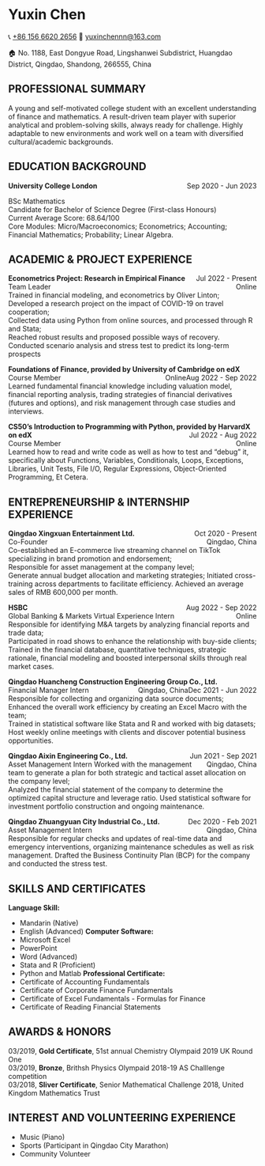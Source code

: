 # Yuxin Chen

<p>📞 <a href="tel:+8615666202656">+86 156 6620 2656</a> 📧 <a href="mailto:yuxinchennn@163.com">yuxinchennn@163.com</a></p>
<p>🏠 No. 1188, East Dongyue Road, Lingshanwei Subdistrict, Huangdao District, Qingdao, Shandong, 266555, China</p>



## PROFESSIONAL SUMMARY

A young and self-motivated college student with an excellent understanding of finance and mathematics. A result-driven team player with superior analytical and problem-solving skills, always ready for challenge. Highly adaptable to new environments and work well on a team with diversified cultural/academic backgrounds.


## EDUCATION BACKGROUND

**University College London**  <span style="float:right">Sep 2020 - Jun 2023</span>  
<!-- align dates to the right -->

BSc Mathematics  
Candidate for Bachelor of Science Degree (First-class Honours)  
Current Average Score: 68.64/100  
Core Modules: Micro/Macroeconomics; Econometrics; Accounting; Financial Mathematics; Probability; Linear Algebra.  

## ACADEMIC & PROJECT EXPERIENCE
**Econometrics Project: Research in Empirical Finance**  <span style="float:right">Jul 2022 - Present</span>  
Team Leader  <span style="float:right">Online</span>  
Trained in financial modeling, and econometrics by Oliver Linton;  
Developed a research project on the impact of COVID-19 on travel cooperation;  
Collected data using Python from online sources, and processed through R and Stata;  
Reached robust results and proposed possible ways of recovery. Conducted scenario analysis and stress test to predict its long-term prospects  

**Foundations of Finance, provided by University of Cambridge on edX**  <span style="float:right">Aug 2022 -  Sep 2022</span>
Course Member  <span style="float:right">Online</span>  
Learned  fundamental  financial  knowledge  including  valuation  model,  financial  reporting  analysis,  trading  strategies  of  financial  derivatives (futures and options), and risk management through case studies and interviews.  

**CS50’s Introduction to Programming with Python, provided by HarvardX on edX** <span style="float:right">Jul 2022 -  Aug 2022</span>  
Course Member  <span style="float:right">Online</span>  
Learned how to read and write code as well as how to test and “debug” it, specifically about Functions, Variables, Conditionals, Loops, Exceptions, Libraries, Unit Tests, File I/O, Regular Expressions, Object-Oriented Programming, Et Cetera.  

## ENTREPRENEURSHIP & INTERNSHIP EXPERIENCE
**Qingdao Xingxuan Entertainment Ltd.**  <span style="float:right">Oct 2020 - Present</span>  
Co-Founder  <span style="float:right">Qingdao, China</span>  
Co-established an E-commerce live streaming channel on TikTok specializing in brand promotion and endorsement;  
Responsible for asset management at the company level;  
Generate annual budget allocation and marketing strategies; Initiated cross-training across departments to facilitate efficiency. Achieved an average sales of RMB 600,000 per month.  

**HSBC** <span style="float:right">Aug 2022 - Sep 2022</span>  
Global Banking & Markets Virtual Experience Intern  <span style="float:right">Online</span>  
Responsible for identifying M&A targets by analyzing financial reports and trade data;  
Participated in road shows to enhance the relationship with buy-side clients;  
Trained  in  the  financial  database,  quantitative  techniques,  strategic  rationale,  financial  modeling  and  boosted  interpersonal  skills  through  real  market cases.  

**Qingdao Huancheng Construction Engineering Group Co., Ltd.**  <span style="float:right">Dec 2021 - Jun 2022</span>  
Financial Manager Intern  <span style="float:right">Qingdao, China</span>  
Responsible for collecting and organizing data source documents;  
Enhanced the overall work efficiency by creating an Excel Macro with the team;  
Trained in statistical software like Stata and R and worked with big datasets;  
Host weekly online meetings with clients and discover potential business opportunities.  

**Qingdao Aixin Engineering Co., Ltd.**  <span style="float:right">Jun 2021 - Sep 2021</span>  
Asset Management Intern  <span style="float:right">Qingdao, China</span>
Worked with the management team to generate a plan for both strategic and tactical asset allocation on the company level;  
Analyzed  the  financial  statement  of  the  company  to  determine  the  optimized  capital  structure  and  leverage  ratio.  Used  statistical software for investment portfolio construction and ongoing maintenance.  

**Qingdao Zhuangyuan City Industrial Co., Ltd.**  <span style="float:right">Dec 2020 - Feb 2021</span>  
Asset  Management  Intern  <span style="float:right">Qingdao, China</span>  
Responsible  for  regular  checks  and  updates  of  real-time  data  and  emergency  interventions,  organizing  maintenance  schedules  as  well  as  risk  management. Drafted the Business Continuity Plan (BCP) for the company and conducted the stress test.  

## SKILLS AND CERTIFICATES
**Language Skill:**
- Mandarin (Native)
- English (Advanced)
**Computer Software:**
- Microsoft Excel
- PowerPoint
- Word (Advanced)
- Stata and R (Proficient)
- Python and Matlab
**Professional Certificate:**
- Certificate of Accounting Fundamentals
- Certificate of Corporate Finance Fundamentals
- Certificate of Excel Fundamentals - Formulas for Finance
- Certificate of Reading Financial Statements

## AWARDS & HONORS
03/2019, **Gold Certificate**, 51st annual Chemistry Olympaid 2019 UK Round One  
03/2019, **Bronze**, Brithsh Physics Olympaid 2018-19 AS Challlenge competition  
03/2018, **Sliver Certificate**, Senior Mathematical Challenge 2018, United Kingdom Mathematics Trust  

## INTEREST AND VOLUNTEERING EXPERIENCE
- Music (Piano)
- Sports (Participant in Qingdao City Marathon)
- Community Volunteer